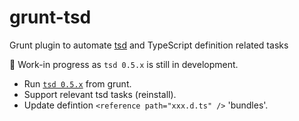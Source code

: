 # grunt-tsd

Grunt plugin to automate [tsd](https://github.com/DefinitelyTyped/tsd/) and TypeScript definition related tasks

:construction: Work-in progress as `tsd 0.5.x` is still in development.

* Run [`tsd 0.5.x`](https://github.com/DefinitelyTyped/tsd/) from grunt.
* Support relevant tsd tasks (reinstall).
* Update defintion `<reference path="xxx.d.ts" />` 'bundles'.

